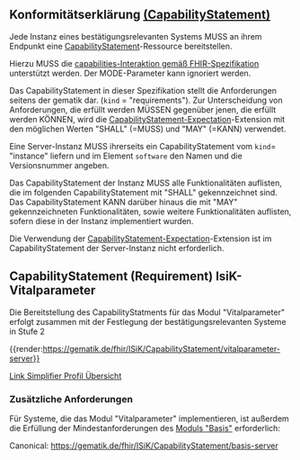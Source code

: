 ## Konformitätserklärung [(CapabilityStatement)](http://hl7.org/fhir/capabilitystatement.html)

Jede Instanz eines bestätigungsrelevanten Systems MUSS an ihrem Endpunkt eine [CapabilityStatement](http://hl7.org/fhir/capabilitystatement.html)-Ressource bereitstellen.

Hierzu MUSS die [capabilities-Interaktion gemäß FHIR-Spezifikation](http://hl7.org/fhir/http.html#capabilities) unterstützt werden.
Der MODE-Parameter kann ignoriert werden.

Das CapabilityStatement in dieser Spezifikation stellt die Anforderungen seitens der gematik dar. (`kind` = "requirements"). Zur Unterscheidung von Anforderungen, die erfüllt werden MÜSSEN gegenüber jenen, die erfüllt werden KÖNNEN, wird die [CapabilityStatement-Expectation](http://hl7.org/fhir/extension-capabilitystatement-expectation.html)-Extension mit den möglichen Werten "SHALL" (=MUSS) und "MAY" (=KANN) verwendet.

Eine Server-Instanz MUSS ihrerseits ein CapabilityStatement vom `kind`= "instance" liefern und im Element `software` den Namen und die Versionsnummer angeben.

Das CapabilityStatement der Instanz MUSS alle Funktionalitäten auflisten, die im folgenden CapabilityStatement mit "SHALL" gekennzeichnet sind. Das CapabilityStatement KANN darüber hinaus die mit "MAY" gekennzeichneten Funktionalitäten, sowie weitere Funktionalitäten auflisten, sofern diese in der Instanz implementiert wurden.

Die Verwendung der [CapabilityStatement-Expectation](http://hl7.org/fhir/extension-capabilitystatement-expectation.html)-Extension ist im CapabilityStatement der Server-Instanz nicht erforderlich.

## CapabilityStatement (Requirement) IsiK-Vitalparameter

Die Bereitstellung des CapabilityStatments für das Modul "Vitalparameter" erfolgt zusammen mit der Festlegung der bestätigungsrelevanten Systeme in Stufe 2

{{render:https://gematik.de/fhir/ISiK/CapabilityStatement/vitalparameter-server}}

[Link Simplifier Profil Übersicht](https://gematik.de/fhir/ISiK/CapabilityStatement/vitalparameter-server)

### Zusätzliche Anforderungen

Für Systeme, die das Modul "Vitalparameter" implementieren, ist außerdem die Erfüllung der Mindestanforderungen des [Moduls "Basis"](https://simplifier.net/guide/ImplementierungsleitfadenIsiK-Basismodul/Einfuehrung) erforderlich:

Canonical: https://gematik.de/fhir/ISiK/CapabilityStatement/basis-server